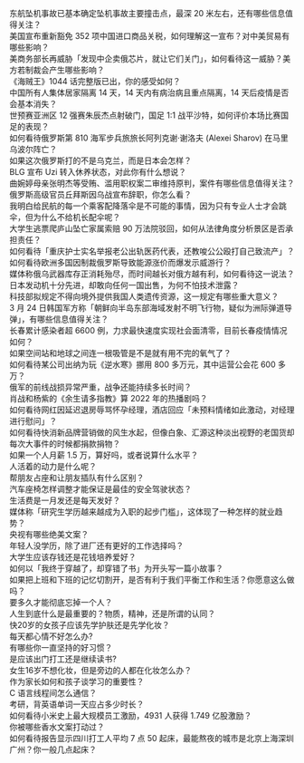 东航坠机事故已基本确定坠机事故主要撞击点，最深 20 米左右，还有哪些信息值得关注？  
美国宣布重新豁免 352 项中国进口商品关税，如何理解这一宣布？对中美贸易有哪些影响？  
美商务部长再威胁「发现中企卖俄芯片，就让它们关门」，如何看待这一威胁？美方若制裁会产生哪些影响？  
《海贼王》1044 话完整版已出，你的感受如何？  
中国所有人集体居家隔离 14 天，14 天内有病治病且重点隔离，14 天后疫情是否会基本消失？  
世预赛亚洲区 12 强赛朱辰杰点射破门，国足 1:1 战平沙特，如何评价本场比赛国足的表现？  
如何看待俄罗斯第 810 海军步兵旅旅长阿列克谢·谢洛夫 (Alexei Sharov) 在马里乌波尔阵亡？  
如果这次俄罗斯打的不是乌克兰，而是日本会怎样？  
BLG 宣布 Uzi 转入休养状态，对此你有什么想说？  
曲婉婷母亲张明杰等受贿、滥用职权案二审维持原判，案件有哪些信息值得关注？  
俄罗斯高级官员丘拜斯因乌战宣布辞职，你怎么看？  
我明白给民航的每一个乘客配降落伞是不可能的事情，因为只有专业人士才会跳伞，但为什么不给机长配伞呢？  
大学生逃票爬庐山坠亡家属索赔 90 万法院驳回，如何从法律角度分析景区是否承担责任？  
如何看待「重庆护士实名举报老公出轨医药代表，还教唆公公殴打自己致流产」？  
如何看待欧洲多国因制裁俄罗斯导致能源涨价而爆发示威游行？  
媒体称俄乌武器库存正消耗殆尽，而时间越长对俄方越有利，如何看待这一说法？  
日本发动机十分先进，却敢向任何一国出售，为何不怕技术泄露？  
科技部拟规定不得向境外提供我国人类遗传资源，这一规定有哪些重大意义？  
3 月 24 日韩国军方称「朝鲜向半岛东部海域发射不明飞行物，疑似为洲际弹道导弹」，有哪些信息值得关注？  
长春累计感染者超 6600 例，力求最快速度实现社会面清零，目前长春疫情情况如何？  
如果空间站和地球之间连一根吸管是不是就有用不完的氧气了？  
如何看待某公司出纳为玩《逆水寒》挪用 800 多万元，其中运营公会花 600 多万？  
俄军的前线战损异常严重，战争还能持续多长时间？  
肖战和杨紫的《余生请多指教》算 2022 年的热播剧吗？  
如何看待网红因延迟退房辱骂怀孕经理，酒店回应「未预料情绪如此激动，对经理进行慰问」？  
如何看待快消新品牌营销做的风生水起，但像白象、汇源这种淡出视野的老国货却每次大事件的时候都捐款捐物？  
如果一个人月薪 1.5 万，算好吗，或者说算什么水平？  
人活着的动力是什么呢？  
帮朋友占座和让朋友插队有什么区别？  
汽车座椅怎样调整才能保证是最佳的安全驾驶状态？  
生活费是一月发还是每天发好？  
媒体称「研究生学历越来越成为入职的起步门槛」，这体现了一种怎样的就业趋势？  
央视有哪些绝美文案？  
年轻人没学历，除了进厂还有更好的工作选择吗？  
大学生应该存钱还是花钱培养爱好？  
如何以「我终于穿越了，却穿错了书」为开头写一篇小故事？  
如果把上班和下班的记忆切割开，是否有利于我们平衡工作和生活？你愿意这么做吗？  
要多久才能彻底忘掉一个人？  
人生到底什么是最重要的？物质，精神，还是所谓的认同？  
快20岁的女孩子应该先学护肤还是先学化妆？  
每天都心情不好怎么办?  
有哪些你一直坚持的好习惯？  
是应该出门打工还是继续读书?  
女生16岁不想化妆，但是旁边的人都在化妆怎么办？  
作为家长如何和孩子谈学习的重要性？  
C 语言线程间怎么通信？  
考研，背英语单词一天应占多少时长？  
如何看待小米史上最大规模员工激励，4931 人获得 1.749 亿股激励？  
你被哪些香水文案打动过？  
如何看待报告显示四川打工人平均 7 点 50 起床，最能熬夜的城市是北京上海深圳广州？你一般几点起床？  
